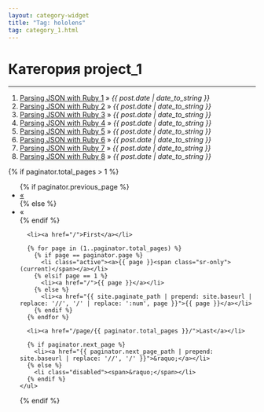 ```yaml
---
layout: category-widget
title: "Tag: hololens"
tag: category_1.html
---
```


<div id="home">
  <h1>Категория project_1</h1>
  <hr />

  <ol class="posts">
     <li><a href="/python/bash/2016/04/19/remove-all-files-pyc-with-recrusive-method.html">Parsing JSON with Ruby 1</a> &raquo; <i><span>{{ post.date | date_to_string }}</span></i></li>
     <li><a href="/python/bash/2016/04/19/remove-all-files-pyc-with-recrusive-method.html">Parsing JSON with Ruby 2</a> &raquo; <i><span>{{ post.date | date_to_string }}</span></i></li>
     <li><a href="/python/bash/2016/04/19/remove-all-files-pyc-with-recrusive-method.html">Parsing JSON with Ruby 3</a> &raquo; <i><span>{{ post.date | date_to_string }}</span></i></li>
     <li><a href="/python/bash/2016/04/19/remove-all-files-pyc-with-recrusive-method.html">Parsing JSON with Ruby 4</a> &raquo; <i><span>{{ post.date | date_to_string }}</span></i></li>
     <li><a href="/python/bash/2016/04/19/remove-all-files-pyc-with-recrusive-method.html">Parsing JSON with Ruby 5</a> &raquo; <i><span>{{ post.date | date_to_string }}</span></i></li>
     <li><a href="/python/bash/2016/04/19/remove-all-files-pyc-with-recrusive-method.html">Parsing JSON with Ruby 6</a> &raquo; <i><span>{{ post.date | date_to_string }}</span></i></li>
     <li><a href="/python/bash/2016/04/19/remove-all-files-pyc-with-recrusive-method.html">Parsing JSON with Ruby 7</a> &raquo; <i><span>{{ post.date | date_to_string }}</span></i></li>
     <li><a href="/python/bash/2016/04/19/remove-all-files-pyc-with-recrusive-method.html">Parsing JSON with Ruby 8</a> &raquo; <i><span>{{ post.date | date_to_string }}</span></i></li>
  </ol>

  <!-- Pagination links -->
  {% if paginator.total_pages > 1 %}
    <ul class="pagination pagination-sm">
      {% if paginator.previous_page %}
        <li><a href="{{ paginator.previous_page_path | prepend: site.baseurl | replace: '//', '/' }}">&laquo;</a></li>
      {% else %}
        <li class="disabled"><span aria-hidden="true">&laquo;</span></li>
      {% endif %}

      <li><a href="/">First</a></li>

      {% for page in (1..paginator.total_pages) %}
        {% if page == paginator.page %}
          <li class="active"><a>{{ page }}<span class="sr-only">(current)</span></a></li>
        {% elsif page == 1 %}
          <li><a href="/">{{ page }}</a></li>
        {% else %}
          <li><a href="{{ site.paginate_path | prepend: site.baseurl | replace: '//', '/' | replace: ':num', page }}">{{ page }}</a></li>
        {% endif %}
      {% endfor %}

      <li><a href="/page/{{ paginator.total_pages }}/">Last</a></li>

      {% if paginator.next_page %}
        <li><a href="{{ paginator.next_page_path | prepend: site.baseurl | replace: '//', '/' }}">&raquo;</a></li>
      {% else %}
        <li class="disabled"><span>&raquo;</span></li>
      {% endif %}
    </ul>
  {% endif %}
</div><!-- end #home -->

